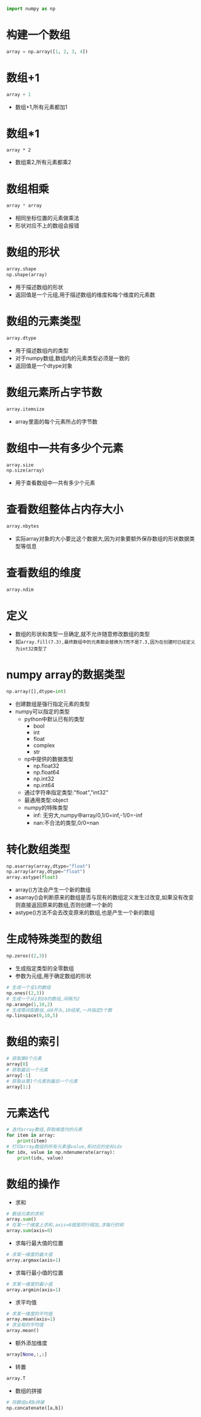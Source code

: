 ```python
import numpy as np
```

# 构建一个数组

````python
array = np.array([1, 2, 3, 4])
````



# 数组+1

```python
array + 1
```

- 数组+1,所有元素都加1

# 数组*1

```pytho
array * 2
```

- 数组乘2,所有元素都乘2

# 数组相乘

```python
array * array
```

- 相同坐标位置的元素做乘法
- 形状对应不上的数组会报错

# 数组的形状

```python
array.shape
np.shape(array)
```

- 用于描述数组的形状
- 返回值是一个元组,用于描述数组的维度和每个维度的元素数

# 数组的元素类型

```python
array.dtype
```

- 用于描述数组内的类型
- 对于numpy数组,数组内的元素类型必须是一致的
- 返回值是一个dtype对象

# 数组元素所占字节数

```python
array.itemsize
```

- array里面的每个元素所占的字节数

# 数组中一共有多少个元素

```python
array.size
np.size(array)
```

- 用于查看数组中一共有多少个元素

# 查看数组整体占内存大小

```python
array.nbytes
```

- 实际array对象的大小要比这个数据大,因为对象要额外保存数组的形状数据类型等信息

# 查看数组的维度

```python
array.ndim
```

# 定义

- 数组的形状和类型一旦确定,就不允许随意修改数组的类型
- 如`array.fill(7.3),最终数组中的元素都会替换为7而不是7.3,因为在创建时已经定义为int32类型了`

# numpy array的数据类型

```python
np.array([],dtype=int)
```

- 创建数组是强行指定元素的类型
- numpy可以指定的类型
  - python中默认已有的类型
    - bool
    - int
    - float
    - complex
    - str
  - np中提供的数据类型
    - np.float32
    - np.float64
    - np.int32
    - np.int64
  - 通过字符串指定类型:"float","int32"
  - 最通用类型:object
  - numpy的特殊类型
    - inf: 无穷大,numpy中array/0,1/0=inf,-1/0=-inf
    - nan:不合法的类型,0/0=nan

# 转化数组类型

```python
np.asarray(array,dtype="float")
np.array(array,dtype="float")
array.astype(float)
```

- array()方法会产生一个新的数组
- asarray()会判断原来的数组是否与现有的数组定义发生过改变,如果没有改变则直接返回原来的数组,否则创建一个新的
- astype()方法不会去改变原来的数组,也是产生一个新的数组

# 生成特殊类型的数组

```python
np.zeros((2,3))
```

- 生成指定类型的全零数组
- 参数为元组,用于确定数组的形状

```python
# 生成一个全1的数组
np.ones((2,3))
# 生成一个从1到10的数组,间隔为2
np.arange(1,10,2)
# 生成等间距数组,从0开头,10结尾,一共指定5个数
np.linspace(0,10,5)
```

# 数组的索引

```python
# 获取第0个元素
array[0]
# 获取最后一个元素
array[-1]
# 获取从第1个元素到最后一个元素
array[1:]
```

# 元素迭代

```python
# 迭代array数组,获取维度内的元素
for item in array:
    print(item)
# 打印array数组的所有元素值value,和对应的坐标idx
for idx, value in np.ndenumerate(array):
    print(idx, value)
```

# 数组的操作

- 求和

```python
# 数组元素的求和
array.sum()
# 在某一个维度上求和,axis=0就是同行相加,求每行的和
array.sum(axis=0)
```

- 求每行最大值的位置

```python
# 求某一维度的最大值
array.argmax(axis=1)
```



- 求每行最小值的位置

```python
# 求某一维度的最小值
array.argmin(axis=1)
```

- 求平均值

```python
# 求某一维度的平均值
array.mean(axis=1)
# 求全局的平均值
array.mean()
```

- 额外添加维度

```python
array[None,:,:]
```

- 转置

```python
array.T
```

- 数组的拼接

```python
# 将数组a和b拼接
np.concatenate([a,b])
```











